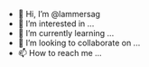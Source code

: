 - 👋 Hi, I’m @lammersag
- 👀 I’m interested in ...
- 🌱 I’m currently learning ...
- 💞️ I’m looking to collaborate on ...
- 📫 How to reach me ...

<!---
lammersag/lammersag is a ✨ special ✨ repository because its `README.md` (this file) appears on your GitHub profile.
You can click the Preview link to take a look at your changes.
--->
